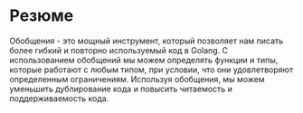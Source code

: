 # Резюме

Обобщения - это мощный инструмент, который позволяет нам писать более гибкий и повторно используемый код в Golang. С использованием обобщений мы можем определять функции и типы, которые работают с любым типом, при условии, что они удовлетворяют определенным ограничениям. Используя обобщения, мы можем уменьшить дублирование кода и повысить читаемость и поддерживаемость кода.
